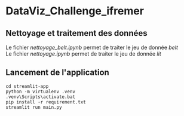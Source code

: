 # DataViz_Challenge_ifremer

## Nettoyage et traitement des données

Le fichier *nettoyage_belt.ipynb* permet de traiter le jeu de donnée *belt*  
Le fichier *nettoyage.ipynb* permet de traiter le jeu de donnée *lit*


## Lancement de l'application
```
cd streamlit-app
python -m virtualenv .venv
.venv\Scripts\activate.bat
pip install -r requirement.txt
streamlit run main.py
```

